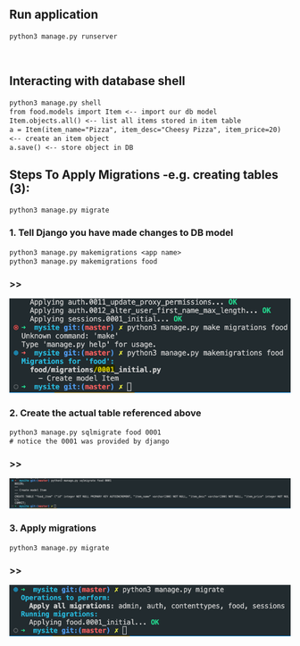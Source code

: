 ## Run application
    python3 manage.py runserver

<br/>

## Interacting with database shell
    python3 manage.py shell
    from food.models import Item <-- import our db model
    Item.objects.all() <-- list all items stored in item table
    a = Item(item_name="Pizza", item_desc="Cheesy Pizza", item_price=20) <-- create an item object
    a.save() <-- store object in DB

## Steps To Apply Migrations -e.g. creating tables (3):
    python3 manage.py migrate

### 1. Tell Django you have made changes to DB model
    python3 manage.py makemigrations <app name>
    python3 manage.py makemigrations food
### >>
![](0001.png)


### 2. Create the actual table referenced above
    python3 manage.py sqlmigrate food 0001 
    # notice the 0001 was provided by django
### >>    
![](successful_table_creation.png)


### 3. Apply migrations
    python3 manage.py migrate
### >>
![](last_step.png)



